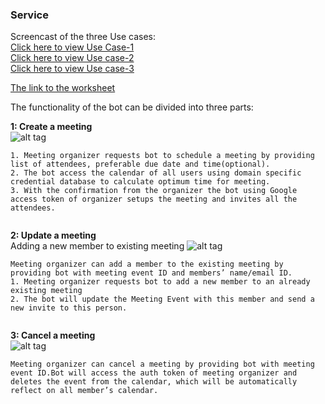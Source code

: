 


### Service
Screencast of the three Use cases:<br>
[Click here to view Use Case-1](https://www.youtube.com/watch?v=iJKLi3-7bOU)<br>
[Click here to view Use case-2](https://www.youtube.com/watch?v=yPi18m9Goi8)<br>
[Click here to view Use case-3](https://www.youtube.com/watch?v=1usrPGGv914) <br>

[The link to the worksheet](https://github.ncsu.edu/gverma/Azra_MeetingBot/blob/master/Milestone_3/worksheet.md)

The functionality of the bot can be divided into three parts:

**1: Create a meeting**<br>
![alt tag](https://github.ncsu.edu/gverma/Azra_MeetingBot/blob/master/Milestone_3/images/CreateMeeting.png)</br>
```
1. Meeting organizer requests bot to schedule a meeting by providing list of attendees, preferable due date and time(optional).
2. The bot access the calendar of all users using domain specific credential database to calculate optimum time for meeting.
3. With the confirmation from the organizer the bot using Google access token of organizer setups the meeting and invites all the attendees.


```


**2: Update a meeting**<br>
 Adding a new member to existing meeting 
 ![alt tag](https://github.ncsu.edu/gverma/Azra_MeetingBot/blob/master/Milestone_3/images/UpdateMember.png)</br>

```
Meeting organizer can add a member to the existing meeting by providing bot with meeting event ID and members’ name/email ID.
1. Meeting organizer requests bot to add a new member to an already existing meeting
2. The bot will update the Meeting Event with this member and send a new invite to this person.


```




**3: Cancel a meeting**<br>
![alt tag](https://github.ncsu.edu/gverma/Azra_MeetingBot/blob/master/Milestone_3/images/CancelMeeting.png)

```
Meeting organizer can cancel a meeting by providing bot with meeting event ID.Bot will access the auth token of meeting organizer and deletes the event from the calendar, which will be automatically reflect on all member’s calendar.

```

